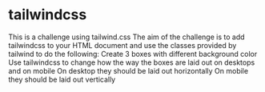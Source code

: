 # tailwindcss
This is a challenge using tailwind.css
The aim of the challenge is to add tailwindcss to your HTML document and use the classes provided by tailwind to do the following:
 Create 3 boxes with different background color
 Use tailwindcss to change how the way the boxes are laid out on desktops and on mobile
 On desktop they should be laid out horizontally
 On mobile they should be laid out vertically
